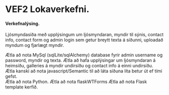 # VEF2 Lokaverkefni.

#### Verkefnalýsing.
Ljósmyndasíða með upplýsingum um ljósmyndaran, myndir til sýnis, contact info, contact form og admin login sem getur breytt texta á síðunni, uploadað myndum og fjarlægt myndir.

Ætla að nota MySql (sqlLite/sqlAlchemy) database fyrir admin username og password, myndir og texta.
Ætla að hafa upplýsingar um ljósmyndaran á heimsíðu, galleries á myndir undirsíðu og contact info á einni undirsíðu.<br>
Ætla kanski að nota javascript/Semantic til að láta síðuna líta betur út ef tími gefst.<br>
Ætla að nota Python.
Ætla að nota flaskWTForms
Ætla að nota Flask template kerfið.


